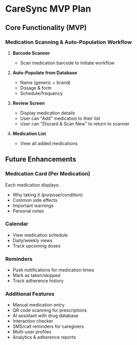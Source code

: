 # CareSync MVP Plan

## Core Functionality (MVP)

### Medication Scanning & Auto-Population Workflow
1. **Barcode Scanner**
   - Scan medication barcode to initiate workflow

2. **Auto-Populate from Database**
   - Name (generic + brand)
   - Dosage & form
   - Schedule/frequency

3. **Review Screen**
   - Display medication details
   - User can "Add" medication to their list
   - User can "Discard & Scan New" to return to scanner

4. **Medication List**
   - View all added medications

## Future Enhancements

### Medication Card (Per Medication)
Each medication displays:
- Why taking it (purpose/condition)
- Common side effects
- Important warnings
- Personal notes

### Calendar
- View medication schedule
- Daily/weekly views
- Track upcoming doses

### Reminders
- Push notifications for medication times
- Mark as taken/skipped
- Track adherence history

### Additional Features
- Manual medication entry
- QR code scanning for prescriptions
- AI assistant with drug database
- Interaction checker
- SMS/call reminders for caregivers
- Multi-user profiles
- Analytics & adherence reports

